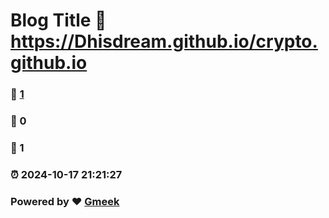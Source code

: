 # Blog Title :link: https://Dhisdream.github.io/crypto.github.io 
### :page_facing_up: [1](https://Dhisdream.github.io/crypto.github.io/tag.html) 
### :speech_balloon: 0 
### :hibiscus: 1 
### :alarm_clock: 2024-10-17 21:21:27 
### Powered by :heart: [Gmeek](https://github.com/Meekdai/Gmeek)
